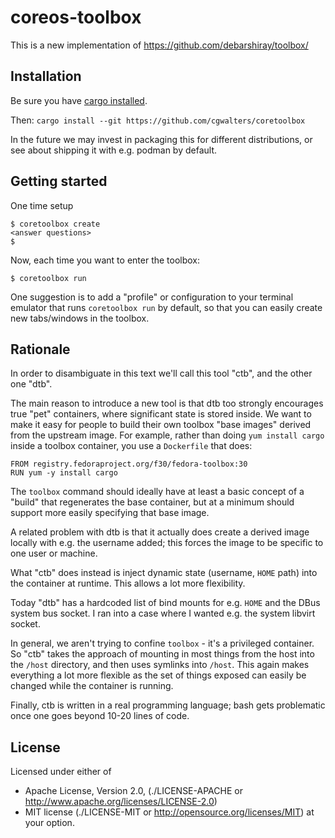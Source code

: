 coreos-toolbox
===

This is a new implementation of https://github.com/debarshiray/toolbox/

Installation
---

Be sure you have [cargo installed](https://doc.rust-lang.org/cargo/getting-started/installation.html).

Then:
`cargo install --git https://github.com/cgwalters/coretoolbox`

In the future we may invest in packaging this for different distributions, or
see about shipping it with e.g. podman by default.

Getting started
---

One time setup

```
$ coretoolbox create
<answer questions>
$
```

Now, each time you want to enter the toolbox:

```
$ coretoolbox run
```

One suggestion is to add a "profile" or configuration to your terminal
emulator that runs `coretoolbox run` by default, so that you can
easily create new tabs/windows in the toolbox.

Rationale
---

In order to disambiguate in this text we'll call this tool
"ctb", and the other one "dtb".

The main reason to introduce a new tool is that dtb too strongly
encourages true "pet" containers, where significant state is stored
inside.  We want to make it easy for people to build their own
toolbox "base images" derived from the upstream image.  For example,
rather than doing `yum install cargo` inside a toolbox container,
you use a `Dockerfile` that does:

```
FROM registry.fedoraproject.org/f30/fedora-toolbox:30
RUN yum -y install cargo
```

The `toolbox` command should ideally have at least a basic
concept of a "build" that regenerates the base container, but
at a minimum should support more easily specifying that base image.

A related problem with dtb is that it actually does create
a derived image locally with e.g. the username added; this
forces the image to be specific to one user or machine.

What "ctb" does instead is inject dynamic state (username, `HOME` path)
into the container at runtime.  This allows a lot more flexibility.

Today "dtb" has a hardcoded list of bind mounts for e.g. `HOME`
and the DBus system bus socket.
I ran into a case where I wanted e.g. the system libvirt socket.

In general, we aren't trying to confine `toolbox` - it's a privileged
container.  So "ctb" takes the approach of mounting in most
things from the host into the `/host` directory, and then uses
symlinks into `/host`.  This again makes everything a lot more
flexible as the set of things exposed can easily be changed
while the container is running.

Finally, ctb is written in a real programming language; bash
gets problematic once one goes beyond 10-20 lines
of code.

License
---

Licensed under either of

* Apache License, Version 2.0,
  (./LICENSE-APACHE or http://www.apache.org/licenses/LICENSE-2.0)
* MIT license (./LICENSE-MIT or http://opensource.org/licenses/MIT)
  at your option.
